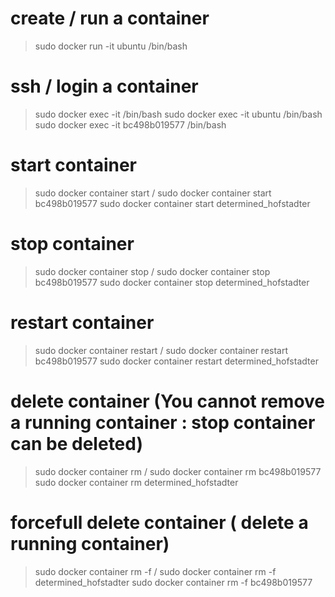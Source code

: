 # create / run a container
> sudo docker run -it ubuntu /bin/bash

# ssh / login a container
> sudo docker exec -it <container-name> /bin/bash
> sudo docker exec -it ubuntu /bin/bash
> sudo docker exec -it bc498b019577 /bin/bash

# start container
> sudo docker container start <container-name>/<container-id>
> sudo docker container start bc498b019577
> sudo docker container start determined_hofstadter

# stop container
> sudo docker container stop <container-name>/<container-id>
> sudo docker container stop bc498b019577
> sudo docker container stop determined_hofstadter

# restart container
> sudo docker container restart <container-name>/<container-id>
> sudo docker container restart bc498b019577
> sudo docker container restart determined_hofstadter


# delete container (You cannot remove a running container : stop container can be deleted)
> sudo docker container rm <container-name>/<container-id>
> sudo docker container rm bc498b019577
> sudo docker container rm determined_hofstadter

# forcefull delete container ( delete a running container)
> sudo docker container rm -f <container-name>/<container-id>
> sudo docker container rm -f determined_hofstadter
> sudo docker container rm -f bc498b019577